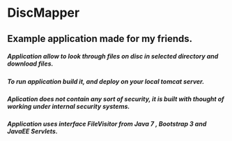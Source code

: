 
# DiscMapper

## Example application made for my friends. 

##### Application allow to look through files on disc in selected directory and download files.
##### To run application build it, and deploy on your local tomcat server.
##### Aplication does not contain any sort of security, it is built with thought of working under internal security systems. 
##### Application uses interface FileVisitor from Java 7 , Bootstrap 3 and JavaEE Servlets.  
